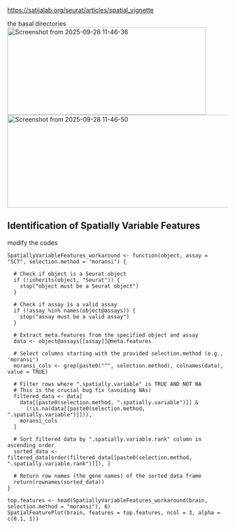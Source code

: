 https://satijalab.org/seurat/articles/spatial_vignette

the basal directories
<img width="454" height="200" alt="Screenshot from 2025-09-28 11-46-36" src="https://github.com/user-attachments/assets/a0c00c9c-d234-48ed-b58a-242b7eb8d1b7" />
<img width="567" height="212" alt="Screenshot from 2025-09-28 11-46-50" src="https://github.com/user-attachments/assets/18ca7619-3ae4-476b-8b35-3958fbfb41cc" />


## Identification of Spatially Variable Features
modify the codes
```
SpatiallyVariableFeatures_workaround <- function(object, assay = "SCT", selection.method = "moransi") {
  
  # Check if object is a Seurat object
  if (!inherits(object, "Seurat")) {
    stop("object must be a Seurat object")
  }
  
  # Check if assay is a valid assay
  if (!assay %in% names(object@assays)) {
    stop("assay must be a valid assay")
  }
  
  # Extract meta.features from the specified object and assay
  data <- object@assays[[assay]]@meta.features
  
  # Select columns starting with the provided selection.method (e.g., 'moransi')
  moransi_cols <- grep(paste0("^", selection.method), colnames(data), value = TRUE)
  
  # Filter rows where ".spatially.variable" is TRUE AND NOT NA
  # This is the crucial bug fix (avoiding NAs)
  filtered_data <- data[
    data[[paste0(selection.method, ".spatially.variable")]] & 
      (!is.na(data[[paste0(selection.method, ".spatially.variable")]])), 
    moransi_cols
  ]
  
  # Sort filtered data by ".spatially.variable.rank" column in ascending order
  sorted_data <- filtered_data[order(filtered_data[[paste0(selection.method, ".spatially.variable.rank")]]), ]
  
  # Return row names (the gene names) of the sorted data frame
  return(rownames(sorted_data))
}

top.features <- head(SpatiallyVariableFeatures_workaround(brain, selection.method = "moransi"), 6)
SpatialFeaturePlot(brain, features = top.features, ncol = 3, alpha = c(0.1, 1))
```
